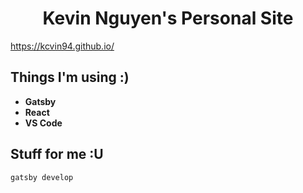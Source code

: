 <h1 align="center">
  Kevin Nguyen's Personal Site
</h1>

https://kcvin94.github.io/

## Things I'm using :)

- **Gatsby**
- **React**
- **VS Code**

## Stuff for me :U

`gatsby develop`
